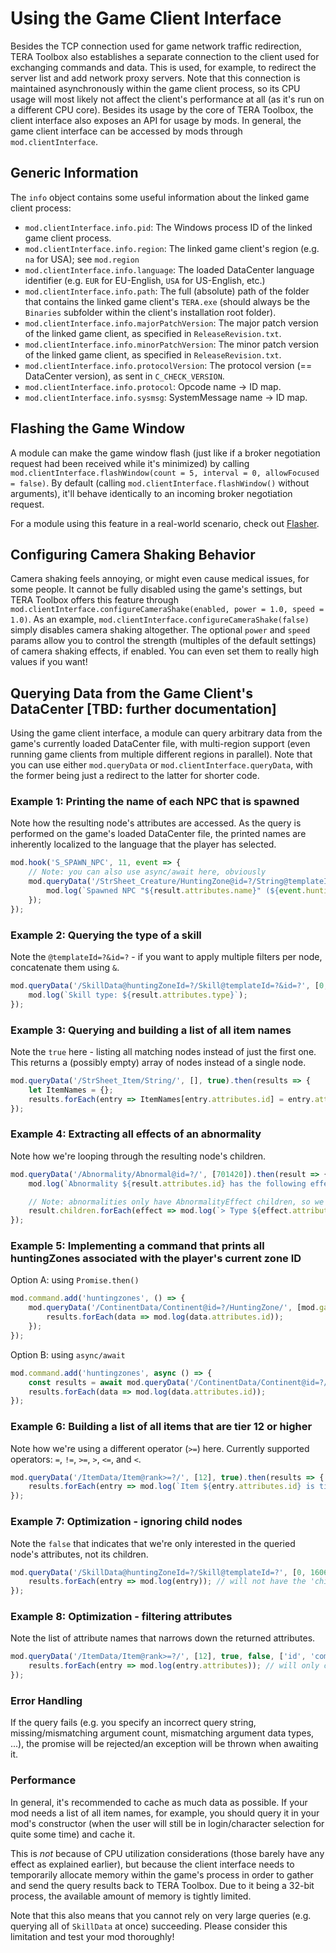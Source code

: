 # Using the Game Client Interface
Besides the TCP connection used for game network traffic redirection, TERA Toolbox also establishes a separate connection to the client used for exchanging commands and data. This is used, for example, to redirect the server list and add network proxy servers. Note that this connection is maintained asynchronously within the game client process, so its CPU usage will most likely not affect the client's performance at all (as it's run on a different CPU core). Besides its usage by the core of TERA Toolbox, the client interface also exposes an API for usage by mods. In general, the game client interface can be accessed by mods through `mod.clientInterface`.

## Generic Information
The `info` object contains some useful information about the linked game client process:
- `mod.clientInterface.info.pid`: The Windows process ID of the linked game client process.
- `mod.clientInterface.info.region`: The linked game client's region (e.g. `na` for USA); see `mod.region`
- `mod.clientInterface.info.language`: The loaded DataCenter language identifier (e.g. `EUR` for EU-English, `USA` for US-English, etc.)
- `mod.clientInterface.info.path`: The full (absolute) path of the folder that contains the linked game client's `TERA.exe` (should always be the `Binaries` subfolder within the client's installation root folder).
- `mod.clientInterface.info.majorPatchVersion`: The major patch version of the linked game client, as specified in `ReleaseRevision.txt`.
- `mod.clientInterface.info.minorPatchVersion`: The minor patch version of the linked game client, as specified in `ReleaseRevision.txt`.
- `mod.clientInterface.info.protocolVersion`: The protocol version (== DataCenter version), as sent in `C_CHECK_VERSION`.
- `mod.clientInterface.info.protocol`: Opcode name -> ID map.
- `mod.clientInterface.info.sysmsg`: SystemMessage name -> ID map.

## Flashing the Game Window
A module can make the game window flash (just like if a broker negotiation request had been received while it's minimized) by calling `mod.clientInterface.flashWindow(count = 5, interval = 0, allowFocused = false)`. By default (calling `mod.clientInterface.flashWindow()` without arguments), it'll behave identically to an incoming broker negotiation request.

For a module using this feature in a real-world scenario, check out [Flasher](https://github.com/tera-toolbox-mods/flasher).

## Configuring Camera Shaking Behavior
Camera shaking feels annoying, or might even cause medical issues, for some people. It cannot be fully disabled using the game's settings, but TERA Toolbox offers this feature through `mod.clientInterface.configureCameraShake(enabled, power = 1.0, speed = 1.0)`. As an example, `mod.clientInterface.configureCameraShake(false)` simply disables camera shaking altogether. The optional `power` and `speed` params allow you to control the strength (multiples of the default settings) of camera shaking effects, if enabled. You can even set them to really high values if you want!

## Querying Data from the Game Client's DataCenter [TBD: further documentation]
Using the game client interface, a module can query arbitrary data from the game's currently loaded DataCenter file, with multi-region support (even running game clients from multiple different regions in parallel). Note that you can use either `mod.queryData` or `mod.clientInterface.queryData`, with the former being just a redirect to the latter for shorter code.

### Example 1: Printing the name of each NPC that is spawned
Note how the resulting node's attributes are accessed. As the query is performed on the game's loaded DataCenter file, the printed names are inherently localized to the language that the player has selected.
```js
mod.hook('S_SPAWN_NPC', 11, event => {
    // Note: you can also use async/await here, obviously
    mod.queryData('/StrSheet_Creature/HuntingZone@id=?/String@templateId=?', [event.huntingZoneId, event.templateId]).then(result => {
        mod.log(`Spawned NPC "${result.attributes.name}" (${event.huntingZoneId},${event.templateId})!`);
    }); 
});
```

### Example 2: Querying the type of a skill
Note the `@templateId=?&id=?` - if you want to apply multiple filters per node, concatenate them using `&`.
```js
mod.queryData('/SkillData@huntingZoneId=?/Skill@templateId=?&id=?', [0, 16060, 10100]).then(result => {
    mod.log(`Skill type: ${result.attributes.type}`);
}); 
```

### Example 3: Querying and building a list of all item names
Note the `true` here - listing all matching nodes instead of just the first one. This returns a (possibly empty) array of nodes instead of a single node.
```js
mod.queryData('/StrSheet_Item/String/', [], true).then(results => {
    let ItemNames = {};
    results.forEach(entry => ItemNames[entry.attributes.id] = entry.attributes.string);
}); 
```

### Example 4: Extracting all effects of an abnormality
Note how we're looping through the resulting node's children.
```js
mod.queryData('/Abnormality/Abnormal@id=?/', [701420]).then(result => {
    mod.log(`Abnormality ${result.attributes.id} has the following effects:`);

    // Note: abnormalities only have AbnormalityEffect children, so we don't need to check the child's name (here: effect.name) necessarily.
    result.children.forEach(effect => mod.log(`> Type ${effect.attributes.type}, Value ${effect.attributes.value}`);
});
```

### Example 5: Implementing a command that prints all huntingZones associated with the player's current zone ID
Option A: using `Promise.then()`
```js
mod.command.add('huntingzones', () => {
    mod.queryData('/ContinentData/Continent@id=?/HuntingZone/', [mod.game.me.zone], true).then(results => {
        results.forEach(data => mod.log(data.attributes.id));
    });
});
```

Option B: using `async/await`
```js
mod.command.add('huntingzones', async () => {
    const results = await mod.queryData('/ContinentData/Continent@id=?/HuntingZone/', [mod.game.me.zone], true);
    results.forEach(data => mod.log(data.attributes.id));
});
```

### Example 6: Building a list of all items that are tier 12 or higher 
Note how we're using a different operator (`>=`) here. Currently supported operators: `=`, `!=`, `>=`, `>`, `<=`, and `<`.
```js
mod.queryData('/ItemData/Item@rank>=?/', [12], true).then(results => {
    results.forEach(entry => mod.log(`Item ${entry.attributes.id} is tier ${entry.attributes.rank}`));
});
```

### Example 7: Optimization - ignoring child nodes
Note the `false` that indicates that we're only interested in the queried node's attributes, not its children.
```js
mod.queryData('/SkillData@huntingZoneId=?/Skill@templateId=?', [0, 16060], true, false).then(results => {
    results.forEach(entry => mod.log(entry)); // will not have the 'children' member
});
```

### Example 8: Optimization - filtering attributes
Note the list of attribute names that narrows down the returned attributes.
```js
mod.queryData('/ItemData/Item@rank>=?/', [12], true, false, ['id', 'combatItemType']).then(results => {
    results.forEach(entry => mod.log(entry.attributes)); // will only contain 'id' and 'combatItemType'
});
```

### Error Handling
If the query fails (e.g. you specify an incorrect query string, missing/mismatching argument count, mismatching argument data types, ...), the promise will be rejected/an exception will be thrown when awaiting it.

### Performance
In general, it's recommended to cache as much data as possible. If your mod needs a list of all item names, for example, you should query it in your mod's constructor (when the user will still be in login/character selection for quite some time) and cache it.

This is _not_ because of CPU utilization considerations (those barely have any effect as explained earlier), but because the client interface needs to temporarily allocate memory within the game's process in order to gather and send the query results back to TERA Toolbox. Due to it being a 32-bit process, the available amount of memory is tightly limited.

Note that this also means that you cannot rely on very large queries (e.g. querying all of `SkillData` at once) succeeding. Please consider this limitation and test your mod thoroughly!
